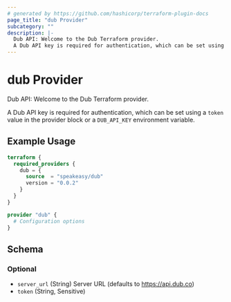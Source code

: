 ```yaml
---
# generated by https://github.com/hashicorp/terraform-plugin-docs
page_title: "dub Provider"
subcategory: ""
description: |-
  Dub API: Welcome to the Dub Terraform provider.
  A Dub API key is required for authentication, which can be set using a token value in the provider block or a DUB_API_KEY environment variable.
---
```


# dub Provider

Dub API: Welcome to the Dub Terraform provider.

A Dub API key is required for authentication, which can be set using a `token` value in the provider block or a `DUB_API_KEY` environment variable.

## Example Usage

```terraform
terraform {
  required_providers {
    dub = {
      source  = "speakeasy/dub"
      version = "0.0.2"
    }
  }
}

provider "dub" {
  # Configuration options
}
```

<!-- schema generated by tfplugindocs -->
## Schema

### Optional

- `server_url` (String) Server URL (defaults to https://api.dub.co)
- `token` (String, Sensitive)
